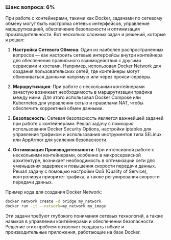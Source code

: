 ### Шанс вопроса: 6%

При работе с контейнерами, такими как Docker, задачами по сетевому обмену могут быть настройка сетевых интерфейсов, управление маршрутизацией, обеспечение безопасности и оптимизация производительности. Вот несколько сложных задач и решений, которые я решал:

1. **Настройка Сетевого Обмена**: Один из наиболее распространенных вопросов — как настроить сетевые интерфейсы внутри контейнера для обеспечения правильного взаимодействия с другими сервисами и хостами. Например, использовал Docker Network для создания пользовательских сетей, где контейнеры могут обмениваться данными напрямую или через прокси-серверы.

2. **Маршрутизация**: При работе с несколькими контейнерами зачастую возникает необходимость в маршрутизации трафика между ними. Для этого использовал Docker Compose или Kubernetes для управления сетью и правилами NAT, чтобы обеспечить корректный обмен данными.

3. **Безопасность**: Сетевая безопасность является важнейшей задачей при работе с контейнерами. Решал задачу с помощью использования Docker Security Options, настройки iptables для управления трафиком и использования инструментов типа SELinux или AppArmor для усиления безопасности.

4. **Оптимизация Производительности**: При интенсивной работе с несколькими контейнерами, особенно в микросервисной архитектуре, возникает необходимость в оптимизации сети для уменьшения задержек и повышения скорости передачи данных. Решал задачу с помощью настройки QoS (Quality of Service), контролируя приоритет трафика, а также регулирования скорости передачи данных.

Пример кода для создания Docker Network:
```bash
docker network create -d bridge my_network
docker run -it --network=my_network my_image
```

Эти задачи требуют глубокого понимания сетевых технологий, а также навыков в управлении контейнерами и обеспечении безопасности. Решение этих проблем позволяет создавать гибкие и производительные приложения, работающие на базе Docker.
